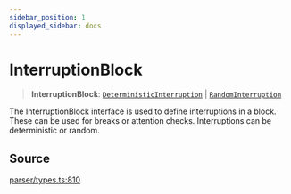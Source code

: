 ```yaml
---
sidebar_position: 1
displayed_sidebar: docs
---
```


# InterruptionBlock

> **InterruptionBlock**: [`DeterministicInterruption`](../interfaces/DeterministicInterruption.md) \| [`RandomInterruption`](../interfaces/RandomInterruption.md)

The InterruptionBlock interface is used to define interruptions in a block. These can be used for breaks or attention checks. Interruptions can be deterministic or random.

## Source

[parser/types.ts:810](https://github.com/revisit-studies/study/blob/28fc76c7963482dd60846afde0942e2d4335731c/src/parser/types.ts#L810)
